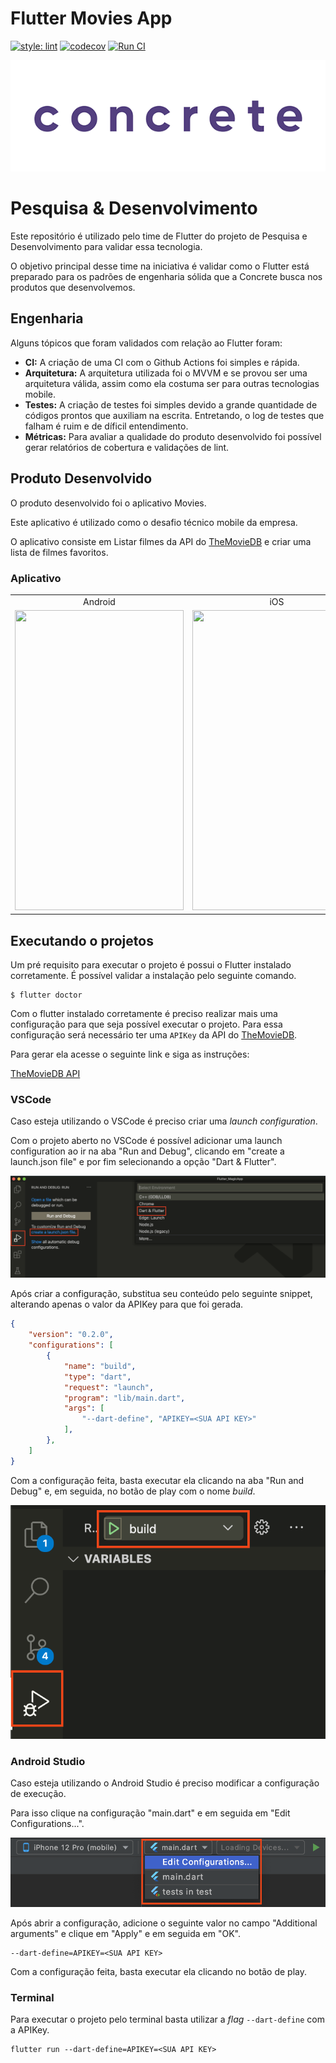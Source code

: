 # Flutter Movies App
[![style: lint](https://img.shields.io/badge/style-lint-4BC0F5.svg)](https://pub.dev/packages/lint) 
[![codecov](https://codecov.io/gh/concretesolutions/flutter-moviesapp/branch/main/graph/badge.svg?token=KDMRUVBEW6)](https://codecov.io/gh/concretesolutions/flutter-moviesapp) 
[![Run CI](https://github.com/concretesolutions/flutter-moviesapp/actions/workflows/CI.yml/badge.svg)](https://github.com/concretesolutions/flutter-moviesapp/actions/workflows/CI.yml)

![Gif](readmeResources/LogoConcrete-animado.gif)

# Pesquisa & Desenvolvimento
Este repositório é utilizado pelo time de Flutter do projeto de Pesquisa e Desenvolvimento para validar essa tecnologia.

O objetivo principal desse time na iniciativa é validar como o Flutter está preparado para os padrões de engenharia sólida que a Concrete busca nos produtos que desenvolvemos.

## Engenharia 
Alguns tópicos que foram validados com relação ao Flutter foram:
* **CI:** A criação de uma CI com o Github Actions foi simples e rápida.
* **Arquitetura:** A arquitetura utilizada foi o MVVM e se provou ser uma arquitetura válida, assim como ela costuma ser para outras tecnologias mobile.
* **Testes:** A criação de testes foi simples devido a grande quantidade de códigos prontos que auxiliam na escrita. Entretando, o log de testes que falham é ruim e de díficil entendimento.
* **Métricas:** Para avaliar a qualidade do produto desenvolvido foi possível gerar relatórios de cobertura e validações de lint.

## Produto Desenvolvido
O produto desenvolvido foi o aplicativo Movies.

Este aplicativo é utilizado como o desafio técnico mobile da empresa.

O aplicativo consiste em Listar filmes da API do [TheMovieDB](https://www.themoviedb.org/?language=en) e criar uma lista de filmes favoritos.

### Aplicativo
<table>
  <tr>
    <td style='text-align:center; vertical-align:middle'>Android</td>
     <td style='text-align:center; vertical-align:middle'>iOS</td>
     <td style='text-align:center; vertical-align:middle'>Web</td>
  </tr>
  <tr>
    <td><img src="readmeResources/android.gif" width=270 height=480></td>
    <td><img src="readmeResources/ios.gif" width=270 height=480></td>
    <td><img src="readmeResources/web.gif" width=270 height=480></td>
  </tr>
 </table>

## Executando o projetos
Um pré requisito para executar o projeto é possui o Flutter instalado corretamente. É possível validar a instalação pelo seguinte comando.

```
$ flutter doctor
```

Com o flutter instalado corretamente é preciso realizar mais uma configuração para que seja possível executar o projeto. Para essa configuração será necessário ter uma `APIKey` da API do [TheMovieDB](https://www.themoviedb.org/?language=en). 

Para gerar ela acesse o seguinte link e siga as instruções:

[TheMovieDB API](https://developers.themoviedb.org/3/getting-started/introduction)

### VSCode
Caso esteja utilizando o VSCode é preciso criar uma *launch configuration*.

Com o projeto aberto no VSCode é possível adicionar uma launch configuration ao ir na aba "Run and Debug", clicando em "create a launch.json file" e por fim selecionando a opção "Dart & Flutter".

![img](readmeResources/VSCodeConfig.png)

Após criar a configuração, substitua seu conteúdo pelo seguinte snippet, alterando apenas o valor da APIKey para que foi gerada.

```json
{
    "version": "0.2.0",
    "configurations": [
        {
            "name": "build",
            "type": "dart",
            "request": "launch",
            "program": "lib/main.dart",
            "args": [
                "--dart-define", "APIKEY=<SUA API KEY>"
            ],
        },
    ]
}
```
Com a configuração feita, basta executar ela clicando na aba "Run and Debug" e, em seguida, no botão de play com o nome *build*.

![img](readmeResources/VSCodeRun.png)


### Android Studio
Caso esteja utilizando o Android Studio é preciso modificar a configuração de execução.

Para isso clique na configuração "main.dart" e em seguida em "Edit Configurations...".

![img](readmeResources/ASOpenConfiguration.png)

Após abrir a configuração, adicione o seguinte valor no campo "Additional arguments" e clique em "Apply" e em seguida em "OK".

```
--dart-define=APIKEY=<SUA API KEY>
```

Com a configuração feita, basta executar ela clicando no botão de play.

### Terminal
Para executar o projeto pelo terminal basta utilizar a *flag* `--dart-define` com a APIKey.

```
flutter run --dart-define=APIKEY=<SUA API KEY>
```